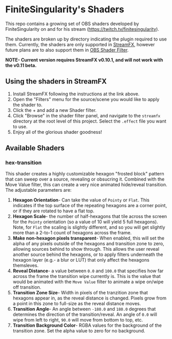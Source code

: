 # FiniteSingularity's Shaders
This repo contains a growing set of OBS shaders developed by FiniteSingularity on and for his stream (https://twitch.tv/finitesingularity).  

The shaders are broken up by directory indicating the plugin required to use them.  Currently, the shaders are only supported in [StreamFX](https://obsproject.com/forum/resources/streamfx-for-obs%C2%AE-studio.578/), however future plans are to also support them in [OBS Shader Filter](https://obsproject.com/forum/resources/obs-shaderfilter.775/).

**NOTE- Current version requires StreamFX v0.10.1, and will not work with the v0.11 beta.**

## Using the shaders in StreamFX
1. Install StreamFX following the instructions at the link above.
2. Open the "Filters" menu for the source/scene you would like to apply the shader to.
3. Click the + and add a new Shader filter.
4. Click "Browse" in the shader filter panel, and navigate to the `streamfx` directory at the root level of this project.  Select the `.effect` file you want to use.
5. Enjoy all of the glorious shader goodness!

## Available Shaders
### hex-transition
This shader creates a highly customizable hexagon "frosted block" pattern that can sweep over a source, revealing or obsucring it.  Combined with the Move Value filter, this can create a very nice animated hide/reveal transition.  The adjustable parameters are:
1. **Hexagon Orientation**- Can take the value of `Pointy` or `Flat`.  This indicates if the top surface of the repeating hexagons are a corner point, or if they are rotated to have a flat top.
2. **Hexagon Scale**- the number of half-hexagons that tile across the screen for the `Pointy` orientation (so a value of 10 will yield 5 full hexagons).  Note, for `Flat` the scaling is slightly different, and so you will get slightly more than a 2-to-1 count of hexagons across the frame.
3. **Make non-hexagon pixels transparent**- When enabled, this will set the alpha of any pixels outside of the hexagons and transition zone to zero, allowing sources behind to show through.  This allows the user reveal another source behind the hexagons, or to apply filters underneath the hexagon layer (e.g.- a blur or LUT) that only affect the hexagons themsleves.
4. **Reveal Distance**- a value between `0.0` and `100.0` that specifies how far across the frame the transition wipe currently is.  This is the value that would be animated with the `Move Value` filter to animate a wipe on/wipe off transition.
5. **Transition Zone Size**- Width in pixels of the tranzition zone that hexagons appear in, as the reveal distance is changed.  Pixels grow from a point in this zone to full-size as the reveal distance moves.
6. **Transition Angle**-  An angle between `-180.0` and `180.0` degrees that determines the direction of the transition/reveal.  An angle of `0.0` will wipe from left to right, `90.0` will move from bottom to top, etc.
7. **Transition Background Color**- RGBA values for the background of the transition zone. Set the alpha value to zero for no background.
